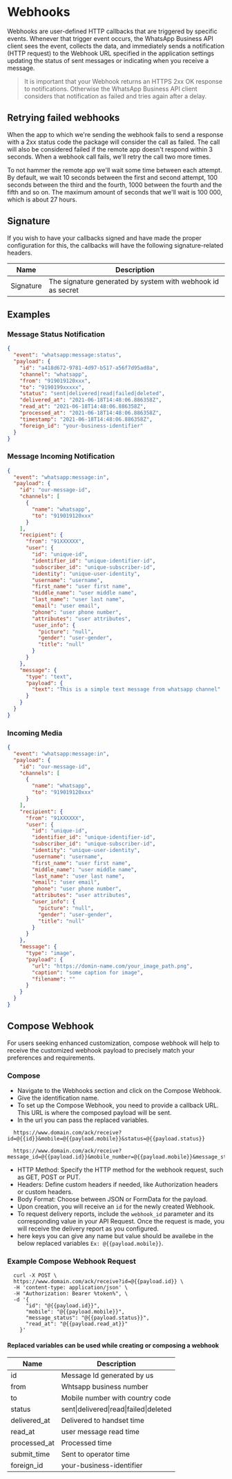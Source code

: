 # Webhooks

Webhooks are user-defined HTTP callbacks that are triggered by specific events. Whenever that trigger event occurs, the WhatsApp Business API client sees the event, collects the data, and immediately sends a notification (HTTP request) to the Webhook URL specified in the application settings updating the status of sent messages or indicating when you receive a message.

> It is important that your Webhook returns an HTTPS 2xx OK response to notifications. Otherwise the WhatsApp Business API client considers that notification as failed and tries again after a delay.

## Retrying failed webhooks

When the app to which we're sending the webhook fails to send a response with a 2xx status code the package will consider the call as failed. The call will also be considered failed if the remote app doesn't respond within 3 seconds. When a webhook call fails, we'll retry the call two more times.

To not hammer the remote app we'll wait some time between each attempt. By default, we wait 10 seconds between the first and second attempt, 100 seconds between the third and the fourth, 1000 between the fourth and the fifth and so on. The maximum amount of seconds that we'll wait is 100 000, which is about 27 hours.

## Signature

If you wish to have your callbacks signed and have made the proper configuration for this, the callbacks will have the following signature-related headers.

| Name      | Description                                                 |
| --------- | ----------------------------------------------------------- |
| Signature | The signature generated by system with webhook id as secret |

## Examples

### Message Status Notification

```json
{
  "event": "whatsapp:message:status",
  "payload": {
    "id": "a418d672-9781-4d97-b517-a56f7d95ad8a",
    "channel": "whatsapp",
    "from": "919019120xxx",
    "to": "9190199xxxxx",
    "status": "sent|delivered|read|failed|deleted",
    "delivered_at": "2021-06-18T14:48:06.886358Z",
    "read_at": "2021-06-18T14:48:06.886358Z",
    "processed_at": "2021-06-18T14:48:06.886358Z",
    "timestamp": "2021-06-18T14:48:06.886358Z",
    "foreign_id": "your-business-identifier"
  }
}
```

### Message Incoming Notification

```json
{
  "event": "whatsapp:message:in",
  "payload": {
    "id": "our-message-id",
    "channels": [
      {
        "name": "whatsapp",
        "to": "919019120xxx"
      }
    ],
    "recipient": {
      "from": "91XXXXXX",
      "user": {
        "id": "unique-id",
        "identifier_id": "unique-identifier-id",
        "subscriber_id": "unique-subscriber-id",
        "identity": "unique-user-identity",
        "username": "username",
        "first_name": "user first name",
        "middle_name": "user middle name",
        "last_name": "user last name",
        "email": "user email",
        "phone": "user phone number",
        "attributes": "user attributes",
        "user_info": {
          "picture": "null",
          "gender": "user-gender",
          "title": "null"
        }
      }
    },
    "message": {
      "type": "text",
      "payload": {
        "text": "This is a simple text message from whatsapp channel"
      }
    }
  }
}
```

### Incoming Media

```json
{
  "event": "whatsapp:message:in",
  "payload": {
    "id": "our-message-id",
    "channels": [
      {
        "name": "whatsapp",
        "to": "919019120xxx"
      }
    ],
    "recipient": {
      "from": "91XXXXXX",
      "user": {
        "id": "unique-id",
        "identifier_id": "unique-identifier-id",
        "subscriber_id": "unique-subscriber-id",
        "identity": "unique-user-identity",
        "username": "username",
        "first_name": "user first name",
        "middle_name": "user middle name",
        "last_name": "user last name",
        "email": "user email",
        "phone": "user phone number",
        "attributes": "user attributes",
        "user_info": {
          "picture": "null",
          "gender": "user-gender",
          "title": "null"
        }
      }
    },
    "message": {
      "type": "image",
      "payload": {
        "url": "https://domin-name.com/your_image_path.png",
        "caption": "some caption for image",
        "filename": ""
      }
    }
  }
}
```

## Compose Webhook

For users seeking enhanced customization, compose webhook will help to receive the customized webhook payload to precisely match your preferences and requirements.
### Compose
- Navigate to the Webhooks section and click on the Compose Webhook.
- Give the identification name.
- To set up the Compose Webhook, you need to provide a callback URL. This URL is where the composed payload will be sent.
- In the url you can pass the replaced variables.

```
  https://www.domain.com/ack/receive?id=@{{id}}&mobile=@{{payload.mobile}}&status=@{{payload.status}}  
``` 
```
  https://www.domain.com/ack/receive?message_id=@{{payload.id}}&mobile_number=@{{payload.mobile}}&message_status=@{{payload.status}}
```
- HTTP Method: Specify the HTTP method for the webhook request, such as GET, POST or PUT.
- Headers: Define custom headers if needed, like Authorization headers or custom headers.
- Body Format: Choose between JSON or FormData for the payload.
- Upon creation, you will receive an `id` for the newly created Webhook.
- To request delivery reports, include the `webhook_id` parameter and its corresponding value in your API Request. Once the request is made, you will receive the delivery report as you configured.
- here keys you can give any name but value should be availebe in the below replaced variables `Ex: @{{payload.mobile}}`.

### Example Compose Webhook Request
```
  curl -X POST \
  https://www.domain.com/ack/receive?id=@{{payload.id}} \
  -H 'content-type: application/json' \
  -H "Authorization: Bearer %token%", \
  -d '{
      "id": "@{{payload.id}}",
      "mobile": "@{{payload.mobile}}",
      "message_status": "@{{payload.status}}",
      "read_at": "@{{payload.read_at}}"
    }'
``` 
#### Replaced variables can be used while creating or composing a webhook

| Name          | Description                                             |
| ------------- | ------------------------------------------------------- |
| id            | Message Id generated by us                              |
| from          | Whtsapp business number                                 |
| to            | Mobile number with country code                         |
| status        | sent\|delivered\|read\|failed\|deleted                  |
| delivered_at  | Delivered to handset time                               |
| read_at       | user message read time                                  |
| processed_at  | Processed time                                          |
| submit_time   | Sent to operator time                                   |
| foreign_id    | your-business-identifier                                |